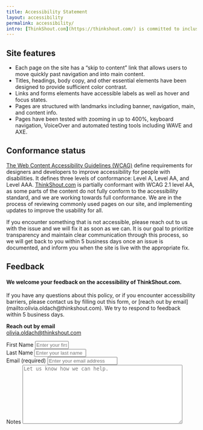 ```yaml
---
title: Accessibility Statement
layout: accessibility
permalink: accessibility/
intro: [ThinkShout.com](https://thinkshout.com/) is committed to inclusivity and accessibility. We strive to provide a website experience that functions for all users regardless of ability, network speed, or device. And as we continually improve the user experience for everyone and apply the relevant accessibility standards, we know we are not perfect. There is always room for improvement, and we enthusiastically welcome feedback if you have issues accessing any part of our website. 
--- 
```

## Site features
- Each page on the site has a “skip to content” link that allows users to move quickly past navigation and into main content. 
- Titles, headings, body copy, and other essential elements have been designed to provide sufficient color contrast.
- Links and forms elements have accessible labels as well as hover and focus states. 
- Pages are structured with landmarks including banner, navigation, main, and content info.
- Pages have been tested with zooming in up to 400%, keyboard navigation, VoiceOver and automated testing tools including WAVE and AXE. 

## Conformance status
[The Web Content Accessibility Guidelines (WCAG)](https://www.w3.org/WAI/standards-guidelines/wcag/) define requirements for designers and developers to improve accessibility for people with disabilities. It defines three levels of conformance: Level A, Level AA, and Level AAA. [ThinkShout.com](https://thinkshout.com/) is partially conformant with WCAG 2.1 level AA, as some parts of the content do not fully conform to the accessibility standard, and we are working towards full conformance. We are in the process of reviewing commonly used pages on our site, and implementing updates to improve the usability for all.

If you encounter something that is not accessible, please reach out to us with the issue and we will fix it as soon as we can. It is our goal to prioritize transparency and maintain clear communication through this process, so we will get back to you within 5 business days once an issue is documented, and inform you when the site is live with the appropriate fix.

<div class="intro">
  <div class="contact-hero container">
      <h2>Feedback</h2>
  </div>
</div>

<div class="contact-form">
  <div class="container">
    <div class="inquiry-text">
      <h4>We welcome your feedback on the accessibility of ThinkShout.com.</h4>
      <p>If you have any questions about this policy, or if you encounter accessibility barriers, please contact us by filling out this form, or [reach out by email](mailto:olivia.oldach@thinkshout.com). We try to respond to feedback within 5 business days.</p>
      <p><strong>Reach out by email</strong><br>
        <a href="mailto:olivia.oldach@thinkshout.com">olivia.oldach@thinkshout.com</a></p>
    </div>
    <form id="form1" name="form1" class="wufoo topLabel page contact" accept-charset="UTF-8" autocomplete="off" enctype="multipart/form-data" method="post" action="https://thinkshout.wufoo.com/forms/z76jm1g03ubu9b/#public">
      <div class="form-row">
        <div class="form-group half">
          <label for="Field1">First Name</label>
          <input id="Field1" name="Field1" type="text" class="field text fn" value="" size="8" required="true"  placeholder="Enter your first name"/>
        </div>
        <div class="form-group half">
          <label for="Field2">Last Name</label>
          <input id="Field2" name="Field2" type="text" class="field text ln" value="" size="14" required placeholder="Enter your last name" />
        </div>
      </div>
      <div class="form-group">
          <label for="Field3">Email (required)</label>
        <input id="Field3" name="Field3" type="email" spellcheck="false" class="field text medium" value="" maxlength="255" placeholder="Enter your email address" />
      </div>
      <div class="form-group">
          <label for="Field4">Notes</label>
        <textarea id="Field4"
        name="Field4"
        class="field textarea medium message"
        spellcheck="true"
        rows="10" cols="50"
        placeholder="Let us know how we can help."
        onkeyup="" required></textarea>
      </div>
